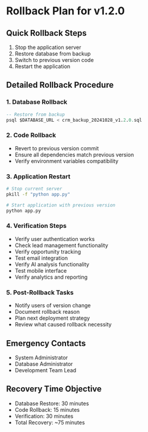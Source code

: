 # Rollback Plan for v1.2.0

## Quick Rollback Steps
1. Stop the application server
2. Restore database from backup
3. Switch to previous version code
4. Restart the application

## Detailed Rollback Procedure

### 1. Database Rollback
```sql
-- Restore from backup
psql $DATABASE_URL < crm_backup_20241028_v1.2.0.sql
```

### 2. Code Rollback
- Revert to previous version commit
- Ensure all dependencies match previous version
- Verify environment variables compatibility

### 3. Application Restart
```bash
# Stop current server
pkill -f "python app.py"

# Start application with previous version
python app.py
```

### 4. Verification Steps
- Verify user authentication works
- Check lead management functionality
- Verify opportunity tracking
- Test email integration
- Verify AI analysis functionality
- Test mobile interface
- Verify analytics and reporting

### 5. Post-Rollback Tasks
- Notify users of version change
- Document rollback reason
- Plan next deployment strategy
- Review what caused rollback necessity

## Emergency Contacts
- System Administrator
- Database Administrator
- Development Team Lead

## Recovery Time Objective
- Database Restore: 30 minutes
- Code Rollback: 15 minutes
- Verification: 30 minutes
- Total Recovery: ~75 minutes
